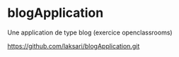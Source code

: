 # blogApplication
Une application de type blog (exercice openclassrooms) 

https://github.com/laksari/blogApplication.git
